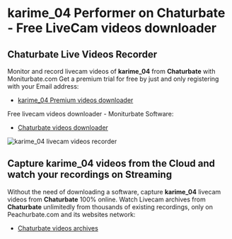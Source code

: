 # karime_04 Performer on Chaturbate - Free LiveCam videos downloader

## Chaturbate Live Videos Recorder

Monitor and record livecam videos of **karime_04** from **Chaturbate** with Moniturbate.com
Get a premium trial for free by just and only registering with your Email address:
* [karime_04 Premium videos downloader](https://moniturbate.com/request-demo-licence-key.html)

Free livecam videos downloader - Moniturbate Software:
* [Chaturbate videos downloader](https://moniturbate.com/moniturbate-download-software.html)

![karime_04 livecam videos recorder](https://peachurnet.com/templates/moniturbate-software.png)


## Capture karime_04 videos from the Cloud and watch your recordings on Streaming

Without the need of downloading a software, capture **karime_04** livecam videos from **Chaturbate** 100% online.
Watch Livecam archives from **Chaturbate** unlimitedly from thousands of existing recordings, only on Peachurbate.com and its websites network:
* [Chaturbate videos archives](https://peachurnet.com/)